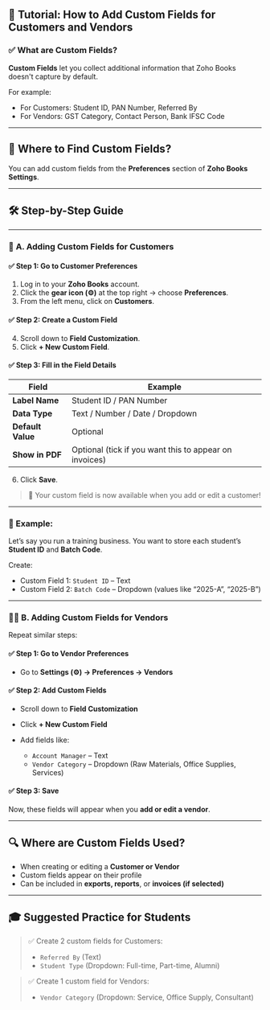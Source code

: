 ## 📘 Tutorial: How to Add **Custom Fields** for Customers and Vendors

### ✅ What are Custom Fields?

**Custom Fields** let you collect additional information that Zoho Books doesn't capture by default.

For example:

* For Customers: Student ID, PAN Number, Referred By
* For Vendors: GST Category, Contact Person, Bank IFSC Code

---

## 🧭 Where to Find Custom Fields?

You can add custom fields from the **Preferences** section of **Zoho Books Settings**.

---

## 🛠️ Step-by-Step Guide

---

### 🧍 **A. Adding Custom Fields for Customers**

#### ✅ Step 1: Go to Customer Preferences

1. Log in to your **Zoho Books** account.
2. Click the **gear icon (⚙️)** at the top right → choose **Preferences**.
3. From the left menu, click on **Customers**.

#### ✅ Step 2: Create a Custom Field

4. Scroll down to **Field Customization**.
5. Click **+ New Custom Field**.

#### ✅ Step 3: Fill in the Field Details

| Field             | Example                                                |
| ----------------- | ------------------------------------------------------ |
| **Label Name**    | Student ID / PAN Number                                |
| **Data Type**     | Text / Number / Date / Dropdown                        |
| **Default Value** | Optional                                               |
| **Show in PDF**   | Optional (tick if you want this to appear on invoices) |

6. Click **Save**.

> 🎉 Your custom field is now available when you add or edit a customer!

---

### 🧾 Example:

Let’s say you run a training business. You want to store each student’s **Student ID** and **Batch Code**.

Create:

* Custom Field 1: `Student ID` – Text
* Custom Field 2: `Batch Code` – Dropdown (values like “2025-A”, “2025-B”)

---

### 🧍‍♂️ **B. Adding Custom Fields for Vendors**

Repeat similar steps:

#### ✅ Step 1: Go to Vendor Preferences

* Go to **Settings (⚙️) → Preferences → Vendors**

#### ✅ Step 2: Add Custom Fields

* Scroll down to **Field Customization**
* Click **+ New Custom Field**
* Add fields like:

  * `Account Manager` – Text
  * `Vendor Category` – Dropdown (Raw Materials, Office Supplies, Services)

#### ✅ Step 3: Save

Now, these fields will appear when you **add or edit a vendor**.

---

## 🔍 Where are Custom Fields Used?

* When creating or editing a **Customer or Vendor**
* Custom fields appear on their profile
* Can be included in **exports, reports**, or **invoices (if selected)**

---

## 🎓 Suggested Practice for Students

> ✅ Create 2 custom fields for Customers:
>
> * `Referred By` (Text)
> * `Student Type` (Dropdown: Full-time, Part-time, Alumni)

> ✅ Create 1 custom field for Vendors:
>
> * `Vendor Category` (Dropdown: Service, Office Supply, Consultant)
